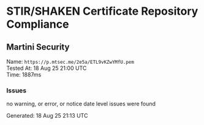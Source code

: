 # STIR/SHAKEN Certificate Repository Compliance

## Martini Security

Name: `https://p.mtsec.me/2e5a/ETL9vKZwYMfU.pem`\
Tested At: 18 Aug 25 21:00 UTC\
Time: 1887ms

### Issues

no warning, or error, or notice date level issues were found

Generated: 18 Aug 25 21:13 UTC